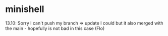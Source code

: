 # minishell
13.10: Sorry I can't push my branch => update I could but it also merged with the main - hopefully is not bad in this case (Flo)
